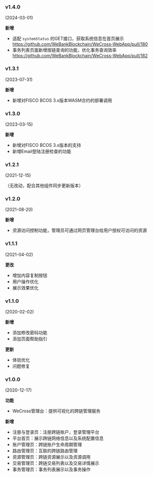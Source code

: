 ### v1.4.0

(2024-03-01)

**新增**

- 适配 `systemStatus` 的GET接口，获取系统信息在首页展示 https://github.com/WeBankBlockchain/WeCross-WebApp/pull/180
- 事务列表页面新增按链查询的功能，优化事务查询效率 https://github.com/WeBankBlockchain/WeCross-WebApp/pull/182

### v1.3.1

(2023-07-31)

**新增**

* 新增对FISCO BCOS 3.x版本WASM合约的部署调用

### v1.3.0

(2023-03-15)

**新增**

* 新增对FISCO BCOS 3.x版本的支持
* 新增Email登陆注册检查的功能

### v1.2.1

(2021-12-15)

（无改动，配合其他组件同步更新版本）

### v1.2.0

(2021-08-20)

**新增**

* 资源访问控制功能，管理员可通过网页管理台给用户授权可访问的资源

### v1.1.1

(2021-04-02)

**更改**

* 增加内容复制按钮
* 用户操作优化
* 展示效果优化

### v1.1.0

(2020-02-02)

**新增**

* 添加修改密码功能
* 添加页面帮助指引

**更新**

* 体验优化
* 问题修复

### v1.0.0

(2020-12-17)

**功能**

* WeCross管理台：提供可视化的跨链管理服务

**新增**

* 注册与登录页：注册跨链账户，登录管理平台
* 平台首页：展示跨链网络信息以及系统配置信息
* 账户管理页：跨链账户生命周期管理
* 路由管理页：互联的跨链路由管理
* 资源管理页：跨链资源展示以及资源调用
* 交易管理页：跨链交易列表以及交易详情展示
* 事务管理页：事务列表展示以及事务操作
